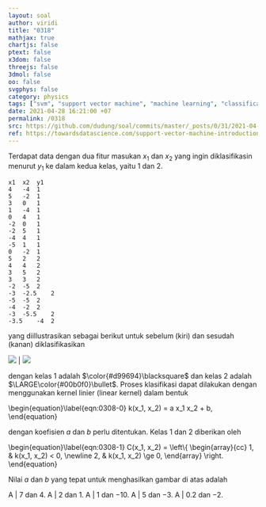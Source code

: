 ```yaml
---
layout: soal
author: viridi
title: "0318"
mathjax: true
chartjs: false
ptext: false
x3dom: false
threejs: false
3dmol: false
oo: false
svgphys: false
category: physics
tags: ["svm", "support vector machine", "machine learning", "classification", "fi3201", "2020-2"]
date: 2021-04-28 16:21:00 +07
permalink: /0318
src: https://github.com/dudung/soal/commits/master/_posts/0/31/2021-04-28-ml-svm-8.md
ref: https://towardsdatascience.com/support-vector-machine-introduction-to-machine-learning-algorithms-934a444fca47
---
```

Terdapat data dengan dua fitur masukan $x_1$ dan $x_2$ yang ingin diklasifikasin menurut $y_1$ ke dalam kedua kelas, yaitu $1$ dan $2$.

```
x1	x2	y1
4	-4	1
5	-2	1
3	0	1
1	-4	1
0	4	1
-2	0	1
-2	5	1
-4	4	1
-5	1	1
0	-2	1
5	2	2
4	4	2
3	5	2
3	3	2
-2	-5	2
-3	-2.5	2
-5	-5	2
-4	-2	2
-3	-5.5	2
-3.5	-4	2
```

yang diillustrasikan sebagai berikut untuk sebelum (kiri) dan sesudah (kanan) diklasifikasikan

![]({{site.baseurl}}/assets/img/0/31/0318a.png) | ![]({{site.baseurl}}/assets/img/0/31/0318b.png)

dengan kelas $1$ adalah $\color{#d99694}\blacksquare$ dan kelas $2$ adalah $\LARGE\color{#00b0f0}\bullet$. Proses klasifikasi dapat dilakukan dengan menggunakan kernel linier (linear kernel) dalam bentuk

\begin{equation}\label{eqn:0308-0}
k(x_1, x_2) = a x_1 x_2 + b,
\end{equation}

dengan koefisien $a$ dan $b$ perlu ditentukan. Kelas $1$ dan $2$ diberikan oleh

\begin{equation}\label{eqn:0308-1}
C(x_1, x_2) = \left\\{
\begin{array}{cc}
1, & k(x_1, x_2) < 0, \newline
2, & k(x_1, x_2) \ge 0,
\end{array}
\right.
\end{equation}

Nilai $a$ dan $b$ yang tepat untuk menghasilkan gambar di atas adalah

A | $7$ dan $4$.
A | $2$ dan $1$.
A | $1$ dan $-10$.
A | $5$ dan $-3$.
A | $0.2$ dan $-2$.
